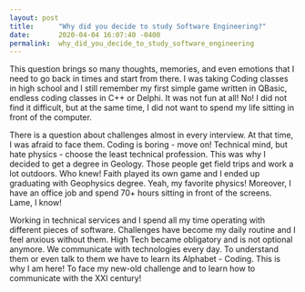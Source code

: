 ```yaml
---
layout: post
title:      "Why did you decide to study Software Engineering?"
date:       2020-04-04 16:07:40 -0400
permalink:  why_did_you_decide_to_study_software_engineering
---
```



This question brings so many thoughts, memories, and even emotions that I need to go back in times and start from there. I was taking Coding classes in high school and I still remember my first simple game written in QBasic, endless coding classes in C++ or Delphi. It was not fun at all! No! I did not find it difficult, but at the same time, I did not want to spend my life sitting in front of the computer.

There is a question about challenges almost in every interview. At that time, I was afraid to face them. Coding is boring - move on! Technical mind, but hate physics - choose the least technical profession. This was why I decided to get a degree in Geology. Those people get field trips and work a lot outdoors. Who knew! Faith played its own game and I ended up graduating with Geophysics degree. Yeah, my favorite physics! Moreover, I have an office job and spend 70+ hours sitting in front of the screens. Lame, I know!

Working in technical services and I spend all my time operating with different pieces of software. Challenges have become my daily routine and I feel anxious without them. High Tech became obligatory and is not optional anymore. We communicate with technologies every day. To understand them or even talk to them we have to learn its Alphabet - Coding. This is why I am here! To face my new-old challenge and to learn how to communicate with the XXI century!

